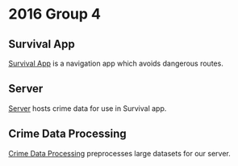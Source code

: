2016 Group 4
============

Survival App
------------
[Survival App](https://github.com/jhu-oose/2016-group-4/tree/master/SurvivalApp) is a navigation app which avoids dangerous routes.

Server
------
[Server](https://github.com/jhu-oose/2016-group-4/tree/master/Server) hosts crime data for use in Survival app.

Crime Data Processing
---------------------
[Crime Data Processing](https://github.com/jhu-oose/2016-group-4/tree/master/CrimeDataProcessing) preprocesses large datasets for our server.
